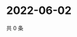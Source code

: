 # 2022-06-02

共 0 条

<!-- BEGIN WEIBO -->
<!-- 最后更新时间 Thu Jun 02 2022 06:14:38 GMT+0800 (China Standard Time) -->

<!-- END WEIBO -->
